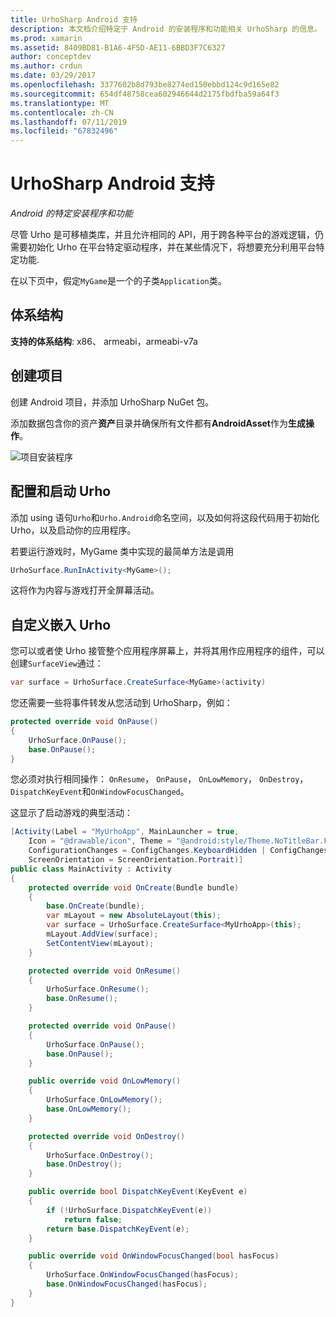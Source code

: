 ```yaml
---
title: UrhoSharp Android 支持
description: 本文档介绍特定于 Android 的安装程序和功能相关 UrhoSharp 的信息。 具体而言，它讨论了支持的体系结构，如何创建配置并启动 Urho，和 Urho 的自定义嵌入的项目。
ms.prod: xamarin
ms.assetid: 8409BD81-B1A6-4F5D-AE11-6BBD3F7C6327
author: conceptdev
ms.author: crdun
ms.date: 03/29/2017
ms.openlocfilehash: 3377602b8d793be8274ed150ebbd124c9d165e82
ms.sourcegitcommit: 654df48758cea602946644d2175fbdfba59a64f3
ms.translationtype: MT
ms.contentlocale: zh-CN
ms.lasthandoff: 07/11/2019
ms.locfileid: "67832496"
---
```

# <a name="urhosharp-android-support"></a>UrhoSharp Android 支持

_Android 的特定安装程序和功能_

尽管 Urho 是可移植类库，并且允许相同的 API，用于跨各种平台的游戏逻辑，仍需要初始化 Urho 在平台特定驱动程序，并在某些情况下，将想要充分利用平台特定功能.

在以下页中，假定`MyGame`是一个的子类`Application`类。

## <a name="architectures"></a>体系结构

**支持的体系结构**: x86、 armeabi，armeabi-v7a

## <a name="create-a-project"></a>创建项目

创建 Android 项目，并添加 UrhoSharp NuGet 包。

添加数据包含你的资产**资产**目录并确保所有文件都有**AndroidAsset**作为**生成操作**。

![项目安装程序](android-images/image-3.png "包含资产的资产目录中添加数据")

## <a name="configure-and-launching-urho"></a>配置和启动 Urho

添加 using 语句`Urho`和`Urho.Android`命名空间，以及如何将这段代码用于初始化 Urho，以及启动你的应用程序。

若要运行游戏时，MyGame 类中实现的最简单方法是调用

```csharp
UrhoSurface.RunInActivity<MyGame>();
```

这将作为内容与游戏打开全屏幕活动。

## <a name="custom-embedding-of-urho"></a>自定义嵌入 Urho

您可以或者使 Urho 接管整个应用程序屏幕上，并将其用作应用程序的组件，可以创建`SurfaceView`通过：

```csharp
var surface = UrhoSurface.CreateSurface<MyGame>(activity)
```

您还需要一些将事件转发从您活动到 UrhoSharp，例如：

```csharp
protected override void OnPause()
{
    UrhoSurface.OnPause();
    base.OnPause();
}
```

您必须对执行相同操作： `OnResume`， `OnPause`， `OnLowMemory`， `OnDestroy`，`DispatchKeyEvent`和`OnWindowFocusChanged`。

这显示了启动游戏的典型活动：

```csharp
[Activity(Label = "MyUrhoApp", MainLauncher = true,
    Icon = "@drawable/icon", Theme = "@android:style/Theme.NoTitleBar.Fullscreen",
    ConfigurationChanges = ConfigChanges.KeyboardHidden | ConfigChanges.Orientation,
    ScreenOrientation = ScreenOrientation.Portrait)]
public class MainActivity : Activity
{
    protected override void OnCreate(Bundle bundle)
    {
        base.OnCreate(bundle);
        var mLayout = new AbsoluteLayout(this);
        var surface = UrhoSurface.CreateSurface<MyUrhoApp>(this);
        mLayout.AddView(surface);
        SetContentView(mLayout);
    }

    protected override void OnResume()
    {
        UrhoSurface.OnResume();
        base.OnResume();
    }

    protected override void OnPause()
    {
        UrhoSurface.OnPause();
        base.OnPause();
    }

    public override void OnLowMemory()
    {
        UrhoSurface.OnLowMemory();
        base.OnLowMemory();
    }

    protected override void OnDestroy()
    {
        UrhoSurface.OnDestroy();
        base.OnDestroy();
    }

    public override bool DispatchKeyEvent(KeyEvent e)
    {
        if (!UrhoSurface.DispatchKeyEvent(e))
            return false;
        return base.DispatchKeyEvent(e);
    }

    public override void OnWindowFocusChanged(bool hasFocus)
    {
        UrhoSurface.OnWindowFocusChanged(hasFocus);
        base.OnWindowFocusChanged(hasFocus);
    }
}
```
